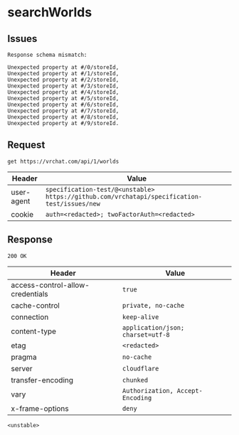 # searchWorlds

## Issues
```
Response schema mismatch:

Unexpected property at #/0/storeId,
Unexpected property at #/1/storeId,
Unexpected property at #/2/storeId,
Unexpected property at #/3/storeId,
Unexpected property at #/4/storeId,
Unexpected property at #/5/storeId,
Unexpected property at #/6/storeId,
Unexpected property at #/7/storeId,
Unexpected property at #/8/storeId,
Unexpected property at #/9/storeId.
```

## Request
`get https://vrchat.com/api/1/worlds`

| Header | Value |
| ------ | ----- |
| user-agent | `specification-test/@<unstable> https://github.com/vrchatapi/specification-test/issues/new` |
| cookie | `auth=<redacted>; twoFactorAuth=<redacted>` |


## Response
`200 OK`

| Header | Value |
| ------ | ----- |
| access-control-allow-credentials | `true` |
| cache-control | `private, no-cache` |
| connection | `keep-alive` |
| content-type | `application/json; charset=utf-8` |
| etag | `<redacted>` |
| pragma | `no-cache` |
| server | `cloudflare` |
| transfer-encoding | `chunked` |
| vary | `Authorization, Accept-Encoding` |
| x-frame-options | `deny` |

```jsonc
<unstable>
```
